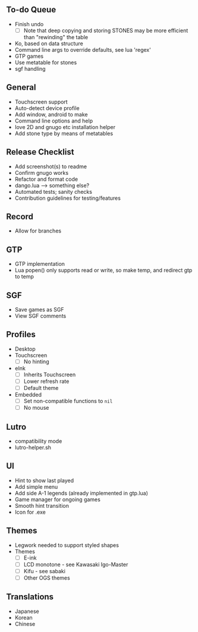 ## To-do Queue
- Finish undo
  - [ ] Note that deep copying and storing STONES may be more efficient than "rewinding" the table
- Ko, based on data structure
- Command line args to override defaults, see lua 'regex'
- GTP games
- Use metatable for stones
- sgf handling

## General
- Touchscreen support
- Auto-detect device profile
- Add window, android to make
- Command line options and help
- love 2D and gnugo etc installation helper
- Add stone type by means of metatables

## Release Checklist
- Add screenshot(s) to readme
- Confirm gnugo works
- Refactor and format code
- dango.lua --> something else?
- Automated tests; sanity checks
- Contribution guidelines for testing/features

## Record
- Allow for branches

## GTP
- GTP implementation
- Lua popen() only supports read or write, so make temp, and redirect gtp to temp

## SGF
- Save games as SGF
- View SGF comments

## Profiles
- Desktop
- Touchscreen
  - [ ] No hinting
- eInk
  - [ ] Inherits Touchscreen
  - [ ] Lower refresh rate
  - [ ] Default theme
- Embedded
  - [ ] Set non-compatible functions to `nil`
  - [ ] No mouse

## Lutro
- compatibility mode
- lutro-helper.sh

## UI
- Hint to show last played
- Add simple menu
- Add side A-1 legends (already implemented in gtp.lua)
- Game manager for ongoing games
- Smooth hint transition
- Icon for .exe

## Themes
- Legwork needed to support styled shapes
- Themes
  - [ ] E-ink
  - [ ] LCD monotone - see Kawasaki Igo-Master
  - [ ] Kifu - see sabaki
  - [ ] Other OGS themes

## Translations
- Japanese
- Korean
- Chinese
